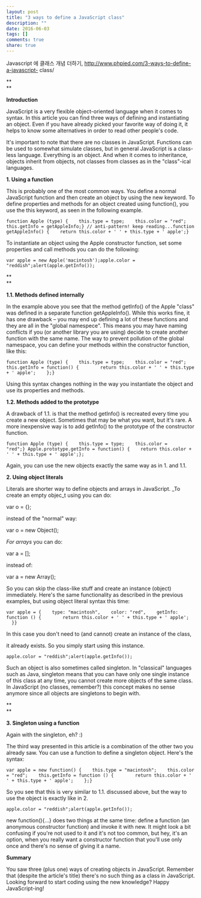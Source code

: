 ```yaml
---
layout: post
title: "3 ways to define a JavaScript class"
description: ""
date: 2016-06-03
tags: []
comments: true
share: true
---
```


Javascript 에 클래스 개념 더하기, http://www.phpied.com/3-ways-to-define-a-javascript-
class/

**  
**

**Introduction**

JavaScript is a very flexible object-oriented language when it comes to
syntax. In this article you can find three ways of defining and instantiating
an object. Even if you have already picked your favorite way of doing it, it
helps to know some alternatives in order to read other people's code.

  

It's important to note that there are no classes in JavaScript. Functions can
be used to somewhat simulate classes, but in general JavaScript is a class-
less language. Everything is an object. And when it comes to inheritance,
objects inherit from objects, not classes from classes as in the "class"-ical
languages.

  

**1\. Using a function**

This is probably one of the most common ways. You define a normal JavaScript
function and then create an object by using the new keyword. To define
properties and methods for an object created using function(), you use the
this keyword, as seen in the following example.

  

    function Apple (type) {    this.type = type;    this.color = "red";    this.getInfo = getAppleInfo;} // anti-pattern! keep reading...function getAppleInfo() {    return this.color + ' ' + this.type + ' apple';}

  

To instantiate an object using the Apple constructor function, set some
properties and call methods you can do the following:

  

    var apple = new Apple('macintosh');apple.color = "reddish";alert(apple.getInfo());

**  
**

**1.1. Methods defined internally**

In the example above you see that the method getInfo() of the Apple "class"
was defined in a separate function getAppleInfo(). While this works fine, it
has one drawback – you may end up defining a lot of these functions and they
are all in the "global namespece". This means you may have naming conflicts if
you (or another library you are using) decide to create another function with
the same name. The way to prevent pollution of the global namespace, you can
define your methods within the constructor function, like this:

  

    function Apple (type) {    this.type = type;    this.color = "red";    this.getInfo = function() {        return this.color + ' ' + this.type + ' apple';    };}

Using this syntax changes nothing in the way you instantiate the object and
use its properties and methods.

  

**1.2. Methods added to the prototype**

A drawback of 1.1. is that the method getInfo() is recreated every time you
create a new object. Sometimes that may be what you want, but it's rare. A
more inexpensive way is to add getInfo() to the prototype of the constructor
function.

  

    function Apple (type) {    this.type = type;    this.color = "red";} Apple.prototype.getInfo = function() {    return this.color + ' ' + this.type + ' apple';};

  

Again, you can use the new objects exactly the same way as in 1. and 1.1.

  

**2\. Using object literals**

Literals are shorter way to define objects and arrays in JavaScript. _To
create an empty objec_t using you can do:

var o = {};

instead of the "normal" way:

var o = new Object();

  

_For arrays_ you can do:

var a = [];

instead of:

var a = new Array();

So you can skip the class-like stuff and create an instance (object)
immediately. Here's the same functionality as described in the previous
examples, but using object literal syntax this time:

  

    var apple = {    type: "macintosh",    color: "red",    getInfo: function () {        return this.color + ' ' + this.type + ' apple';    }}

  

In this case you don't need to (and cannot) create an instance of the class,

it already exists. So you simply start using this instance.

  

    apple.color = "reddish";alert(apple.getInfo());

  

Such an object is also sometimes called singleton. In "classical" languages
such as Java, singleton means that you can have only one single instance of
this class at any time, you cannot create more objects of the same class. In
JavaScript (no classes, remember?) this concept makes no sense anymore since
all objects are singletons to begin with.

**  
**

**3\. Singleton using a function**

Again with the singleton, eh? :)

  

The third way presented in this article is a combination of the other two you
already saw. You can use a function to define a singleton object. Here's the
syntax:

  

    var apple = new function() {    this.type = "macintosh";    this.color = "red";    this.getInfo = function () {        return this.color + ' ' + this.type + ' apple';    };}

  

So you see that this is very similar to 1.1. discussed above, but the way to
use the object is exactly like in 2.

    apple.color = "reddish";alert(apple.getInfo());

new function(){...} does two things at the same time: define a function (an
anonymous constructor function) and invoke it with new. It might look a bit
confusing if you're not used to it and it's not too common, but hey, it's an
option, when you really want a constructor function that you'll use only once
and there's no sense of giving it a name.

  

**Summary**

You saw three (plus one) ways of creating objects in JavaScript. Remember that
(despite the article's title) there's no such thing as a class in JavaScript.
Looking forward to start coding using the new knowledge? Happy JavaScript-ing!

  

